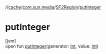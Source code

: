 //[cache](../../../index.md)/[com.sun.media](../index.md)/[SF2Region](index.md)/[putInteger](put-integer.md)

# putInteger

[jvm]\
open fun [putInteger](put-integer.md)(generator: [Int](https://kotlinlang.org/api/latest/jvm/stdlib/kotlin/-int/index.html), value: [Int](https://kotlinlang.org/api/latest/jvm/stdlib/kotlin/-int/index.html))
